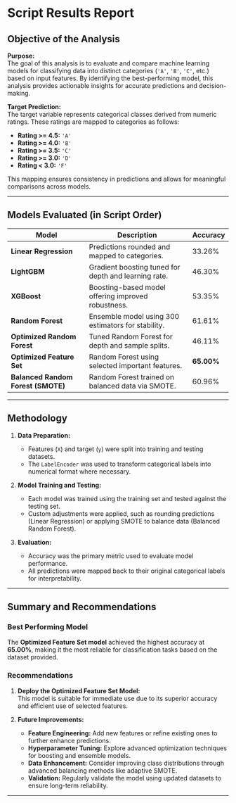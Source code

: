 # Script Results Report

## Objective of the Analysis

**Purpose:**  
The goal of this analysis is to evaluate and compare machine learning models for classifying data into distinct categories (`'A'`, `'B'`, `'C'`, etc.) based on input features. By identifying the best-performing model, this analysis provides actionable insights for accurate predictions and decision-making.

**Target Prediction:**  
The target variable represents categorical classes derived from numeric ratings. These ratings are mapped to categories as follows:  
- **Rating >= 4.5:** `'A'`  
- **Rating >= 4.0:** `'B'`  
- **Rating >= 3.5:** `'C'`  
- **Rating >= 3.0:** `'D'`  
- **Rating < 3.0:** `'F'`

This mapping ensures consistency in predictions and allows for meaningful comparisons across models.

---

## Models Evaluated (in Script Order)

| **Model**                        | **Description**                                         | **Accuracy** |
|-----------------------------------|---------------------------------------------------------|--------------|
| **Linear Regression**             | Predictions rounded and mapped to categories.           | 33.26%       |
| **LightGBM**                      | Gradient boosting tuned for depth and learning rate.    | 46.30%       |
| **XGBoost**                       | Boosting-based model offering improved robustness.      | 53.35%       |
| **Random Forest**                 | Ensemble model using 300 estimators for stability.      | 61.61%       |
| **Optimized Random Forest**       | Tuned Random Forest for depth and sample splits.        | 46.11%       |
| **Optimized Feature Set**         | Random Forest using selected important features.        | **65.00%**   |
| **Balanced Random Forest (SMOTE)**| Random Forest trained on balanced data via SMOTE.       | 60.96%       |

---

## Methodology

1. **Data Preparation:**  
   - Features (`X`) and target (`y`) were split into training and testing datasets.
   - The `LabelEncoder` was used to transform categorical labels into numerical format where necessary.

2. **Model Training and Testing:**  
   - Each model was trained using the training set and tested against the testing set.
   - Custom adjustments were applied, such as rounding predictions (Linear Regression) or applying SMOTE to balance data (Balanced Random Forest).

3. **Evaluation:**  
   - Accuracy was the primary metric used to evaluate model performance.  
   - All predictions were mapped back to their original categorical labels for interpretability.

---

## Summary and Recommendations

### Best Performing Model
The **Optimized Feature Set model** achieved the highest accuracy at **65.00%**, making it the most reliable for classification tasks based on the dataset provided.

### Recommendations
1. **Deploy the Optimized Feature Set Model:**  
   This model is suitable for immediate use due to its superior accuracy and efficient use of selected features.

2. **Future Improvements:**  
   - **Feature Engineering:** Add new features or refine existing ones to further enhance predictions.  
   - **Hyperparameter Tuning:** Explore advanced optimization techniques for boosting and ensemble models.  
   - **Data Enhancement:** Consider improving class distributions through advanced balancing methods like adaptive SMOTE.  
   - **Validation:** Regularly validate the model using updated datasets to ensure long-term reliability.

---

